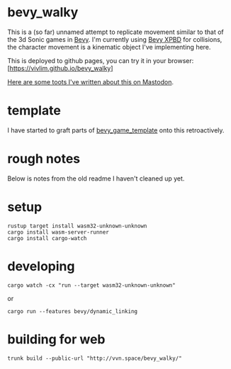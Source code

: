 # bevy_walky

This is a (so far) unnamed attempt to replicate movement similar to that of the 3d Sonic games in [Bevy](https://bevyengine.org/). I'm currently using [Bevy XPBD](https://github.com/Jondolf/bevy_xpbd) for collisions, the character movement is a kinematic object I've implementing here.

This is deployed to github pages, you can try it in your browser: [https://vivlim.github.io/bevy_walky]

[Here are some toots I've written about this on Mastodon](https://snoot.tube/@viv/111961252199595732).

# template

I have started to graft parts of [bevy_game_template](https://github.com/NiklasEi/bevy_game_template) onto this retroactively.

# rough notes

Below is notes from the old readme I haven't cleaned up yet.

# setup
```
rustup target install wasm32-unknown-unknown
cargo install wasm-server-runner
cargo install cargo-watch
```

# developing
```
cargo watch -cx "run --target wasm32-unknown-unknown"
```

or

```
cargo run --features bevy/dynamic_linking
```

# building for web
```
trunk build --public-url "http://vvn.space/bevy_walky/"
```
